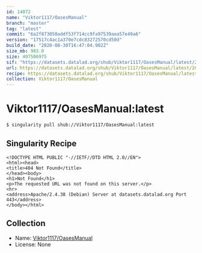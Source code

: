 ```yaml
---
id: 14072
name: "Viktor1117/OasesManual"
branch: "master"
tag: "latest"
commit: "6a2f873050addf53f714cc9fa97539aea57e49a6"
version: "17517c4ac1a370e7cdc83272570cd50d"
build_date: "2020-08-30T16:47:04.902Z"
size_mb: 983.0
size: 407506975
sif: "https://datasets.datalad.org/shub/Viktor1117/OasesManual/latest/2020-08-30-6a2f8730-17517c4a/17517c4ac1a370e7cdc83272570cd50d.sif"
url: https://datasets.datalad.org/shub/Viktor1117/OasesManual/latest/2020-08-30-6a2f8730-17517c4a/
recipe: https://datasets.datalad.org/shub/Viktor1117/OasesManual/latest/2020-08-30-6a2f8730-17517c4a/Singularity
collection: Viktor1117/OasesManual
---
```


# Viktor1117/OasesManual:latest

```bash
$ singularity pull shub://Viktor1117/OasesManual:latest
```

## Singularity Recipe

```singularity
<!DOCTYPE HTML PUBLIC "-//IETF//DTD HTML 2.0//EN">
<html><head>
<title>404 Not Found</title>
</head><body>
<h1>Not Found</h1>
<p>The requested URL was not found on this server.</p>
<hr>
<address>Apache/2.4.38 (Debian) Server at datasets.datalad.org Port 443</address>
</body></html>
```

## Collection

 - Name: [Viktor1117/OasesManual](https://github.com/Viktor1117/OasesManual)
 - License: None

